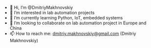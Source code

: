 - 👋 Hi, I’m @DmitriyMakhnovskiy
- 👀 I’m interested in lab automation projects
- 🌱 I’m currently learning Python, IoT, embedded systems
- 💞️ I’m looking to collaborate on lab automation project in Europe and China
- 📫 How to reach me: dmitriy.makhnovskiy@gmail.com (Dmitriy Makhnovskiy)

<!---
DmitriyMakhnovskiy/DmitriyMakhnovskiy is a ✨ special ✨ repository because its `README.md` (this file) appears on your GitHub profile.
You can click the Preview link to take a look at your changes.
--->
